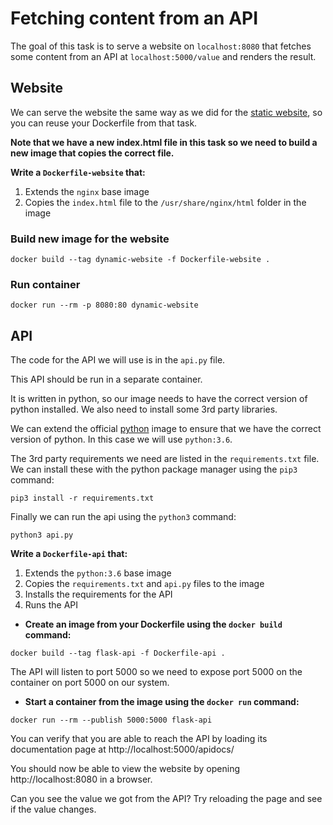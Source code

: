 # Fetching content from an API

The goal of this task is to serve a website on `localhost:8080` that fetches some content from an API at `localhost:5000/value` and renders the result.

## Website
We can serve the website the same way as we did for the [static website](../static_website), so you can reuse your Dockerfile from that task.

**Note that we have a new index.html file in this task so we need to build a new image that copies the correct file.**

**Write a `Dockerfile-website` that:**
1) Extends the `nginx` base image
2) Copies the `index.html` file to the `/usr/share/nginx/html` folder in the image

### Build new image for the website
```
docker build --tag dynamic-website -f Dockerfile-website .
```

### Run container
```
docker run --rm -p 8080:80 dynamic-website
```

## API
The code for the API we will use is in the `api.py` file.

This API should be run in a separate container.

It is written in python, so our image needs to have the correct version of python installed. We also need to install some 3rd party libraries.

We can extend the official [python](https://hub.docker.com/_/python) image to ensure that we have the correct version of python. In this case we will use `python:3.6`.

The 3rd party requirements we need are listed in the `requirements.txt` file. We can install these with the python package manager using the `pip3` command:

```
pip3 install -r requirements.txt
```

Finally we can run the api using the `python3` command:
```
python3 api.py
```

**Write a `Dockerfile-api` that:**
1) Extends the `python:3.6` base image
2) Copies the `requirements.txt` and `api.py` files to the image
3) Installs the requirements for the API
4) Runs the API

- **Create an image from your Dockerfile using the `docker build` command:**
```
docker build --tag flask-api -f Dockerfile-api .
```

The API will listen to port 5000 so we need to expose port 5000 on the container on port 5000 on our system.

- **Start a container from the image using the `docker run` command:**
```
docker run --rm --publish 5000:5000 flask-api
```

You can verify that you are able to reach the API by loading its documentation page at http://localhost:5000/apidocs/

You should now be able to view the website by opening http://localhost:8080 in a browser.

Can you see the value we got from the API? Try reloading the page and see if the value changes.

